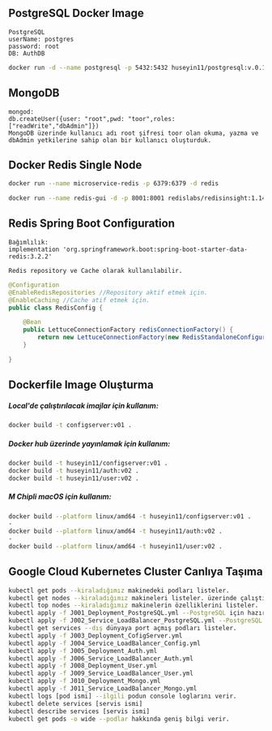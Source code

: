 ## PostgreSQL Docker Image

    PostgreSQL
    userName: postgres
    password: root
    DB: AuthDB
```bash
docker run -d --name postgresql -p 5432:5432 huseyin11/postgresql:v.0.1
```

## MongoDB

```
mongod:
db.createUser({user: "root",pwd: "toor",roles: ["readWrite","dbAdmin"]}) 
MongoDB üzerinde kullanıcı adı root şifresi toor olan okuma, yazma ve dbAdmin yetkilerine sahip olan bir kullanıcı oluşturduk.
```

## Docker Redis Single Node

```bash
docker run --name microservice-redis -p 6379:6379 -d redis
```

```bash
docker run --name redis-gui -d -p 8001:8001 redislabs/redisinsight:1.14.0
```

## Redis Spring Boot Configuration
    Bağımlılık:
    implementation 'org.springframework.boot:spring-boot-starter-data-redis:3.2.2'

    Redis repository ve Cache olarak kullanılabilir.

```java
@Configuration
@EnableRedisRepositories //Repository aktif etmek için.
@EnableCaching //Cache atif etmek için.
public class RedisConfig {

    @Bean
    public LettuceConnectionFactory redisConnectionFactory() {
        return new LettuceConnectionFactory(new RedisStandaloneConfiguration("localhost", 6379));
    }

}
```


## Dockerfile Image Oluşturma
##### Local'de çalıştırılacak imajlar için kullanım:
````bash
docker build -t configserver:v01 .
````
##### Docker hub üzerinde yayınlamak için kullanım:
````bash
docker build -t huseyin11/configserver:v01 .
docker build -t huseyin11/auth:v02 .
docker build -t huseyin11/user:v02 .
````
##### M Chipli macOS için kullanım:
````bash
docker build --platform linux/amd64 -t huseyin11/configserver:v01 .
-
docker build --platform linux/amd64 -t huseyin11/auth:v02 .
-
docker build --platform linux/amd64 -t huseyin11/user:v02 .
````

## Google Cloud Kubernetes Cluster Canlıya Taşıma
`````bash
kubectl get pods --kiraladığımız makinedeki podları listeler.
kubectl get nodes --kiraladığımız makineleri listeler. üzerinde çalıştığımız makineyi listeler.
kubectl top nodes --kiraladığımız makinelerin özelliklerini listeler.
kubectl apply -f J001_Deployment_PostgreSQL.yml --PostgreSQL için hazırlanan ayarları uygular ve PostgreSQLi pod olarak deploy eder.
kubectl apply -f J002_Service_LoadBalancer_PostgreSQL.yml --PostgreSQL podunu dış dünyaya açar.
kubectl get services --dış dünyaya port açmış podları listeler.
kubectl apply -f J003_Deployment_CofigServer.yml
kubectl apply -f J004_Service_LoadBalancer_Config.yml
kubectl apply -f J005_Deployment_Auth.yml
kubectl apply -f J006_Service_LoadBalancer_Auth.yml
kubectl apply -f J008_Deployment_User.yml
kubectl apply -f J009_Service_LoadBalancer_User.yml
kubectl apply -f J010_Deployment_Mongo.yml
kubectl apply -f J011_Service_LoadBalancer_Mongo.yml
kubectl logs [pod ismi] --ilgili podun console loglarını verir.
kubectl delete services [servis ismi]
kubectl describe services [servis ismi]
kubectl get pods -o wide --podlar hakkında geniş bilgi verir.
`````